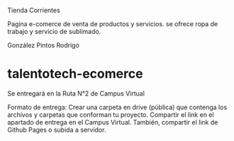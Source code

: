Tienda Corrientes

Pagina e-comerce de venta de productos y servicios.
se ofrece ropa de trabajo y servicio de sublimado.

González Pintos Rodrigo 



# talentotech-ecomerce




Se entregará en la Ruta N°2 de Campus Virtual

Formato de entrega: Crear una carpeta en drive (pública) que contenga los archivos y carpetas que conforman tu proyecto.
Compartir el link en el apartado de entrega en el Campus Virtual. También, compartir el link de Github Pages o subida a
servidor.

